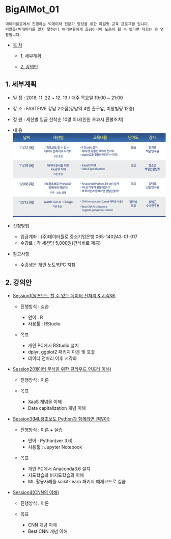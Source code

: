 # BigAlMot_01
```
데이터플로에서 진행하는 빅데이터 전문가 양성을 위한 파일럿 교육 프로그램 입니다.
빅알못(빅데이터를 알지 못하는) 여러분들에게 조금이나마 도움이 될 수 있다면 저희는 큰 영광입니다.
```

- [목 차](https://github.com/df-AI/BigAlMot_01#bigalmot_01)
 
  - [1. 세부계획](https://github.com/df-AI/BigAlMot_01#1-세부계획)
    
  - [2. 강의안](https://github.com/df-AI/BigAlMot_01#2-강의안)



## 1. 세부계획

- 일 정 : 2018. 11. 22 ~ 12. 13 / 매주 목요일 19:00 ~ 21:00

- 장 소 : FASTFIVE 강남 2호점(강남역 4번 출구앞, 미왕빌딩 12층)

- 정 원 : 세션별 입금 선착순 10명 이내(인원 초과시 환불조치)

- 내 용
![session_table](./img/session_table.png)

- 신청방법
  - 입금계좌 : (주)데이터플로 중소기업은행 065-140243-01-017
  - 수강료 : 각 세션당 5,000원(간식비로 제공)
  
- 참고사항
  - 수강생은 개인 노트북PC 지참

## 2. 강의안
  - [Session1(왕초보도 할 수 있는 데이터 전처리 & 시각화)](./Session1)
    - 진행방식 : 실습
      - 언어 : R
      - 사용툴 : RStudio
      
    - 목표
      - 개인 PC에서 RStudio 설치
      - dplyr, ggplot2 패키지 다운 및 호출
      - 데이터 전처리 이후 시각화
    
  - [Session2(데이터 분석을 위한 클라우드 인프라 이해)](./Session2)
    - 진행방식 : 이론
    
    - 목표
      - XaaS 개념을 이해
      - Data capitalization 개념 이해
      
  - [Session3(ML왕초보도 Python과 함께라면 괜찮아)](./Session3)
    - 진행방식 : 이론 + 실습
      - 언어 : Python(ver 3.6)
      - 사용툴 : Jupyter Notebook
     
    - 목표
      - 개인 PC에서 Anaconda3.6 설치
      - 지도학습과 비지도학습의 이해
      - ML 활용사례를 scikit-learn 패키지 예제코드로 실습
    
  - [Session4(CNN의 이해)](./Session4)
    - 진행방식 : 이론
      
    - 목표
      - CNN 개념 이해
      - Best CNN 개념 이해

